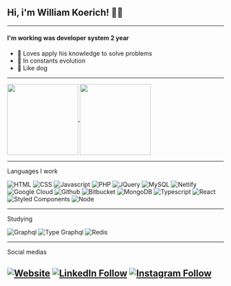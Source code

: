 ## Hi, i'm William Koerich! 🖖🏻
---

#### I'm working was developer system 2 year

- 🧠 Loves apply his knowledge to solve problems
- 🚀 In constants evolution
- 🐶 Like dog

---

<p>
  <a href="https://github.com/William-Koerich/github-readme-stats">
    <img
      align="center"
      height="165"
      src="https://github-readme-stats.vercel.app/api?username=William-Koerich&count_private=true&show_icons=true&custom_title=William's%20Github%20Stats&hide=issues&theme=dracula"
    />
  </a>
  
  <a href="https://github.com/William-Koerich/github-readme-stats">
    <img
      align="center"
      height="165"
      src="https://github-readme-stats.vercel.app/api/top-langs/?username=William-Koerich&&layout=compact&theme=dracula&langs_count=8)"
    />
  </a>
</p>

---

Languages I work

![HTML](https://img.shields.io/badge/html5%20-%23E34F26.svg?&style=for-the-badge&logo=html5&logoColor=white)
![CSS](https://img.shields.io/badge/css3%20-%231572B6.svg?&style=for-the-badge&logo=css3&logoColor=white)
![Javascript](https://img.shields.io/badge/javascript-%23F7DF1E.svg?&style=for-the-badge&logo=javascript&logoColor=black)
![PHP](https://img.shields.io/badge/php-%23777BB4.svg?&style=for-the-badge&logo=php&logoColor=white)
![JQuery](https://img.shields.io/badge/jquery%20-%230769AD.svg?&style=for-the-badge&logo=jquery&logoColor=white)
![MySQL](https://img.shields.io/badge/mysql-%2300f.svg?&style=for-the-badge&logo=mysql&logoColor=white)
![Netlify](https://img.shields.io/badge/netlify%20-00C7B7.svg?&style=for-the-badge&logo=netlify&logoColor=white)
![Google Cloud](https://img.shields.io/badge/Google%20Cloud-%234285F4?logo=google-cloud&logoColor=white&style=for-the-badge)
![Github](https://img.shields.io/badge/github-%23100000.svg?&style=for-the-badge&logo=github&logoColor=white)
![Bitbucket](https://img.shields.io/badge/bitbucket-%23330f63.svg?color=143864&style=for-the-badge&logo=bitbucket&logoColor=white)
![MongoDB](https://img.shields.io/badge/MongoDB-%234ea94b.svg?&style=for-the-badge&logo=mongodb&logoColor=white)
![Typescript](https://img.shields.io/badge/typescript%20-%23007ACC.svg?&style=for-the-badge&logo=typescript&logoColor=white)
![React](https://img.shields.io/badge/react%20-%2320232a.svg?&style=for-the-badge&logo=react&logoColor=%2361DAFB)
![Styled Components](https://img.shields.io/badge/styled_components%20-DB7093.svg?&style=for-the-badge&logo=styled-components&logoColor=white)
![Node](https://img.shields.io/badge/node.js%20-%2343853D.svg?&style=for-the-badge&logo=node.js&logoColor=white)

---

Studying

![Graphql](https://img.shields.io/badge/graphql-%23e10098.svg?&style=for-the-badge&logo=graphql&logoColor=white)
![Type Graphql](https://img.shields.io/badge/type_graphql-%232f7bc5.svg?&style=for-the-badge&logo=graphql&logoColor=white)
![Redis](https://img.shields.io/badge/redis-%23d23a20.svg?&style=for-the-badge&logo=redis&logoColor=white)

---
Social medias

[![Website](https://img.shields.io/badge/github-%23100000.svg?&style=for-the-badge&logo=github&logoColor=white)](https://github.com/William-Koerich)
[![LinkedIn Follow](https://img.shields.io/badge/linkedin-%230077B5.svg?&style=for-the-badge&logo=linkedin&logoColor=white)](https://www.linkedin.com/in/william-koerich-b262a6149/)
[![Instagram Follow](https://img.shields.io/badge/instagram-%23E4405F.svg?&style=for-the-badge&logo=instagram&logoColor=white)](https://www.instagram.com/will_krch/)
---


<!--
**William-Koerich/William-Koerich** is a ✨ _special_ ✨ repository because its `README.md` (this file) appears on your GitHub profile.

Here are some ideas to get you started:

- 🔭 I’m currently working on ...
- 🌱 I’m currently learning ...
- 👯 I’m looking to collaborate on ...
- 🤔 I’m looking for help with ...
- 💬 Ask me about ...
- 📫 How to reach me: ...
- 😄 Pronouns: ...
- ⚡ Fun fact: ...
-->
